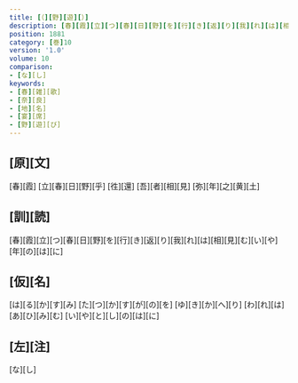 ```yaml
---
title: [（][野][遊][）]
description: [春][霞][立][つ][春][日][野][を][行][き][返][り][我][れ][は][相][見][む][い][や][年][の][は][に]
position: 1881
category: [巻]10
version: '1.0'
volume: 10
comparison:
- [な][し]
keywords:
- [春][雑][歌]
- [奈][良]
- [地][名]
- [宴][席]
- [野][遊][び]
---
```


## [原][文]

[春][霞] [立][春][日][野][乎] [徃][還] [吾][者][相][見] [弥][年][之][黄][土]

## [訓][読]

[春][霞][立][つ][春][日][野][を][行][き][返][り][我][れ][は][相][見][む][い][や][年][の][は][に]

## [仮][名]

[は][る][か][す][み] [た][つ][か][す][が][の][を] [ゆ][き][か][へ][り] [わ][れ][は][あ][ひ][み][む] [い][や][と][し][の][は][に]

## [左][注]

[な][し]
